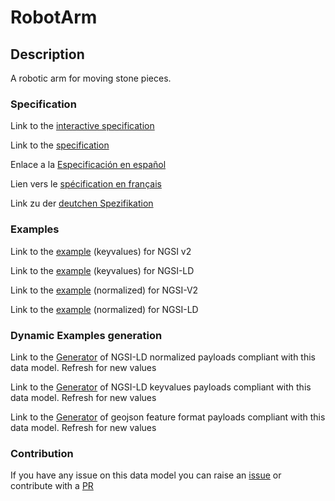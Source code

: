# RobotArm

## Description 

A robotic arm for moving stone pieces.
### Specification

Link to the [interactive specification](https://swagger.lab.fiware.org/?url=https://smart-data-models.github.io/dataModel.RoboticIndustrialActivities/RobotArm/swagger.yaml)

Link to the [specification](https://smart-data-models.github.io/dataModel.RoboticIndustrialActivities/RobotArm/doc/spec.md)

Enlace a la [Especificación en español](https://smart-data-models.github.io/dataModel.RoboticIndustrialActivities/RobotArm/doc/spec_ES.md)

Lien vers le [spécification en français](https://smart-data-models.github.io/dataModel.RoboticIndustrialActivities/RobotArm/doc/spec_FR.md)

Link zu der [deutchen Spezifikation](https://smart-data-models.github.io/dataModel.RoboticIndustrialActivities/RobotArm/doc/spec_DE.md)
### Examples

Link to the [example](https://smart-data-models.github.io/dataModel.RoboticIndustrialActivities/RobotArm/examples/example.json) (keyvalues) for NGSI v2

Link to the [example](https://smart-data-models.github.io/dataModel.RoboticIndustrialActivities/RobotArm/examples/example.jsonld) (keyvalues) for NGSI-LD

Link to the [example](https://smart-data-models.github.io/dataModel.RoboticIndustrialActivities/RobotArm/examples/example-normalized.json) (normalized) for NGSI-V2

Link to the [example](https://smart-data-models.github.io/dataModel.RoboticIndustrialActivities/RobotArm/examples/example-normalized.jsonld) (normalized) for NGSI-LD
### Dynamic Examples generation

Link to the [Generator](https://smartdatamodels.org/extra/ngsi-ld_generator_v0.92.php?schemaUrl=https://raw.githubusercontent.com/smart-data-models/dataModel.RoboticIndustrialActivities/master/RobotArm/schema.json&email=info@smartdatamodels.org) of NGSI-LD normalized payloads compliant with this data model. Refresh for new values

Link to the [Generator](https://smartdatamodels.org/extra/ngsi-ld_generator_keyvalues_v0.92.php?schemaUrl=https://raw.githubusercontent.com/smart-data-models/dataModel.RoboticIndustrialActivities/master/RobotArm/schema.json&email=info@smartdatamodels.org) of NGSI-LD keyvalues payloads compliant with this data model. Refresh for new values

Link to the [Generator](https://smartdatamodels.org/extra/geojson_features_generator_v1.0.php?schemaUrl=https://raw.githubusercontent.com/smart-data-models/dataModel.RoboticIndustrialActivities/master/RobotArm/schema.json&email=info@smartdatamodels.org) of geojson feature format payloads compliant with this data model. Refresh for new values
### Contribution

 If you have any issue on this data model you can raise an [issue](https://github.com/smart-data-models/dataModel.RoboticIndustrialActivities/issues)  or contribute with a [PR](https://github.com/smart-data-models/dataModel.RoboticIndustrialActivities/pulls)